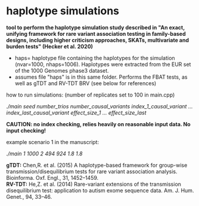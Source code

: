 # haplotype simulations  
**tool to perform the haplotype simulation study described in "An exact, unifying framework for rare variant association testing in family-based designs, including higher criticism approaches, SKATs, multivariate and burden tests" (Hecker et al. 2020)**

- haps= haplotype file containing the haplotypes for the simulation (nvar=1000, nhaps=1006). Haplotypes were extracted from the EUR set of the 1000 Genomes phase3 dataset.
- assumes file "haps" is in this same folder. Performs the FBAT tests, as well as gTDT and RV-TDT BRV (see below for references)

how to run simulations: (number of replicates set to 100 in main.cpp)

*./main seed number_trios number_causal_variants index_1_causal_variant ... index_last_causal_variant effect_size_1 ... effect_size_last*

**CAUTION: no index checking, relies heavily on reasonable input data. No input checking!**

example scenario 1 in the manuscript:

*./main 1 1000 2 494 924 1.8 1.8*

**gTDT:** Chen,R. et al. (2015) A haplotype-based framework for group-wise transmission/disequilibrium tests for rare variant association analysis. Bioinforma. Oxf. Engl., 31, 1452–1459.  
**RV-TDT:** He,Z. et al. (2014) Rare-variant extensions of the transmission disequilibrium test: application to autism exome sequence data. Am. J. Hum. Genet., 94, 33–46.  
